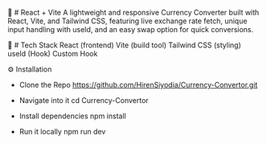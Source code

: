 
📃 # React + Vite
A lightweight and responsive Currency Converter built with React, Vite, and Tailwind CSS, featuring live exchange rate fetch, unique input handling with useId, and an easy swap option for quick conversions.

🚀 # Tech Stack
React (frontend)
Vite (build tool)
Tailwind CSS (styling)
useId (Hook)
Custom Hook

⚙️ Installation
* Clone the Repo
https://github.com/HirenSiyodia/Currency-Convertor.git

* Navigate into it
cd Currency-Convertor

* Install dependencies
npm install

* Run it locally
npm run dev
